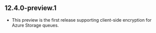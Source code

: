 ## 12.4.0-preview.1

- This preview is the first release supporting client-side encryption for Azure Storage queues.
